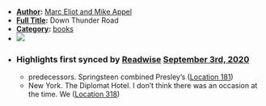 - **[Author](<Author.md>):** [Marc Eliot and Mike Appel](<Marc Eliot and Mike Appel.md>)
- **[Full Title](<Full Title.md>):** Down Thunder Road
- **[Category](<Category.md>):** [books](<books.md>)
- ![](https://images-na.ssl-images-amazon.com/images/I/5118Eub4cnL._SL400_.jpg)
- ### Highlights first synced by [Readwise](<Readwise.md>) [September 3rd, 2020](<September 3rd, 2020.md>)
    - predecessors. Springsteen combined Presley’s ([Location 181](https://readwise.io/to_kindle?action=open&asin=B00FE6P32K&location=181))
    - New York. The Diplomat Hotel. I don’t think there was an occasion at the time. We ([Location 318](https://readwise.io/to_kindle?action=open&asin=B00FE6P32K&location=318))
